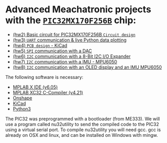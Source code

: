 # Advanced Meachatronic projects with the [`PIC32MX170F256B`](https://www.microchip.com/en-us/product/PIC32MX170F256B) chip:

- [(hw2) Basic circuit for PIC32MX170F256B `Circuit design`](https://github.com/Marnonel6/advanced_mechatronics/tree/main/hw2)
- [(hw3) `UART` communication & live Python data plotting](https://github.com/Marnonel6/advanced_mechatronics/tree/main/hw3)
- [(hw4) `PCB design` - KiCad](https://github.com/Marnonel6/advanced_mechatronics/tree/main/hw4)
- [(hw5) `SPI` communication with a DAC](https://github.com/Marnonel6/advanced_mechatronics/tree/main/hw5)
- [(hw6) `I2C` communication with a 8-Bit I2C I/O Expander ](https://github.com/Marnonel6/advanced_mechatronics/tree/main/hw6)
- [(hw7) `I2C` communication with a IMU - MPU6050](https://github.com/Marnonel6/advanced_mechatronics/tree/main/hw7)
- [(hw8) `I2C` communication with an OLED display and an IMU MPU6050](https://github.com/Marnonel6/advanced_mechatronics/tree/main/hw7)

The following software is necessary:
- [MPLAB X IDE (v6.05)](https://www.microchip.com/en-us/tools-resources/develop/mplab-x-ide)
- [MPLAB XC32 C-Compiler (v4.21)](https://www.microchip.com/en-us/tools-resources/develop/mplab-xc-compilers)
- [Onshape](https://www.onshape.com/en/)
- [KiCad](https://www.kicad.org/)
- [Python3](https://www.python.org/downloads/)

The PIC32 was preprogrammed with a bootloader (from ME333). We will use a program called nu32utility to send the compiled code to the PIC32 using a virtual serial port. To compile nu32utility you will need gcc. gcc is already on OSX and linux, and can be installed on Windows with mingw.
